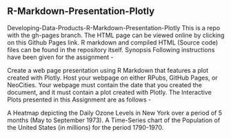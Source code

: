 ## **R-Markdown-Presentation-Plotly**  

Developing-Data-Products-R-Markdown-Presentation-Plotly This is a repo with the gh-pages branch. The HTML page can be viewed online by clicking on this Github Pages link. R markdown and compiled HTML (Source code) files can be found in the repository itself. Synopsis Following instructions have been given for the assignment -

Create a web page presentation using R Markdown that features a plot created with Plotly. Host your webpage on either RPubs, GitHub Pages, or NeoCities. Your webpage must contain the date that you created the document, and it must contain a plot created with Plotly. The Interactive Plots presented in this Assignment are as follows -

A Heatmap depicting the Daily Ozone Levels in New York over a period of 5 months (May to September 1973). A Time-Series chart of the Population of the United States (in millions) for the period 1790-1970.
